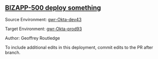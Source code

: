 ## [BIZAPP-500 deploy something](https://app.salto.io/orgs/3ab0fb5b-95a7-497b-836a-2583702766e1/envs/b060dae3-c21d-4a25-a439-cdca3d3bd0e9/deployments/9b67d13b-2975-40bd-ba67-31b9808eca5a)

Source Environment: [gwr-Okta-dev43](https://app.salto.io/orgs/3ab0fb5b-95a7-497b-836a-2583702766e1/envs/c509dce5-0137-4e5b-959a-79933afdf542)

Target Environment: [gwr-Okta-prod93](https://app.salto.io/orgs/3ab0fb5b-95a7-497b-836a-2583702766e1/envs/b060dae3-c21d-4a25-a439-cdca3d3bd0e9) 

Author: Geoffrey Routledge

To include additional edits in this deployment, commit edits to the PR after branch.